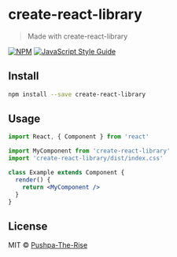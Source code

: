 # create-react-library

> Made with create-react-library

[![NPM](https://img.shields.io/npm/v/create-react-library.svg)](https://www.npmjs.com/package/create-react-library) [![JavaScript Style Guide](https://img.shields.io/badge/code_style-standard-brightgreen.svg)](https://standardjs.com)

## Install

```bash
npm install --save create-react-library
```

## Usage

```jsx
import React, { Component } from 'react'

import MyComponent from 'create-react-library'
import 'create-react-library/dist/index.css'

class Example extends Component {
  render() {
    return <MyComponent />
  }
}
```

## License

MIT © [Pushpa-The-Rise](https://github.com/Pushpa-The-Rise)
